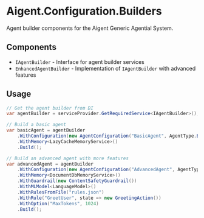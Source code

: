 # Aigent.Configuration.Builders

Agent builder components for the Aigent Generic Agential System.

## Components

- `IAgentBuilder` - Interface for agent builder services
- `EnhancedAgentBuilder` - Implementation of `IAgentBuilder` with advanced features

## Usage

```csharp
// Get the agent builder from DI
var agentBuilder = serviceProvider.GetRequiredService<IAgentBuilder>();

// Build a basic agent
var basicAgent = agentBuilder
    .WithConfiguration(new AgentConfiguration("BasicAgent", AgentType.Basic))
    .WithMemory<LazyCacheMemoryService>()
    .Build();

// Build an advanced agent with more features
var advancedAgent = agentBuilder
    .WithConfiguration(new AgentConfiguration("AdvancedAgent", AgentType.Advanced))
    .WithMemory<DocumentDbMemoryService>()
    .WithGuardrail(new ContentSafetyGuardrail())
    .WithMLModel<LanguageModel>()
    .WithRulesFromFile("rules.json")
    .WithRule("GreetUser", state => new GreetingAction())
    .WithOption("MaxTokens", 1024)
    .Build();
```
